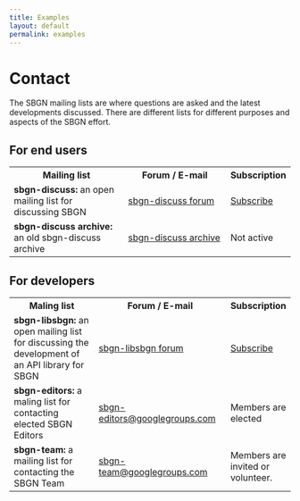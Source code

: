 ```yaml
---
title: Examples
layout: default
permalink: examples
---
```


# Contact

The SBGN mailing lists are where questions are asked and the latest developments discussed. There are different lists for different purposes and aspects of the SBGN effort.

## For end users

<table>
  <tr>
    <th style="width:280px;">Mailing list</th>
    <th style="width:260px;">Forum / E-mail</th> 
    <th>Subscription</th>
  </tr>
  <tr>
    <td><strong>sbgn-discuss:</strong> an open mailing list for discussing SBGN</td>
    <td><a href="https://groups.google.com/forum/#!forum/sbgn-discuss">sbgn-discuss forum</a></td> 
    <td><a href="https://groups.google.com/forum/#!forum/sbgn-discuss">Subscribe</a></td>
   </tr>
   <tr>
    <td><strong>sbgn-discuss archive:</strong> an old sbgn-discuss archive</td>
    <td><a href="https://lists.caltech.edu/pipermail/sbgn-discuss/">sbgn-discuss archive</a></td> 
    <td>Not active</td>
   </tr>
</table>

## For developers

<table>
  <tr>
    <th style="width:280px;">Maling list</th>
    <th style="width:260px;">Forum / E-mail</th> 
    <th>Subscription</th>
  </tr>
  <tr>
    <td><strong>sbgn-libsbgn:</strong> an open mailing list for discussing the development of an API library for SBGN</td>
    <td><a href="http://sourceforge.net/mailarchive/forum.php?forum_name=sbgn-libsbgn">sbgn-libsbgn forum</a></td> 
    <td><a href="https://lists.sourceforge.net/lists/listinfo/sbgn-libsbgn">Subscribe</a></td>
   </tr>
   <tr>
    <td><strong>sbgn-editors:</strong> a maling list for contacting elected SBGN Editors</td>
    <td><a href="mailto:sbgn-editors@googlegroups.com">sbgn-editors@googlegroups.com</a></td> 
    <td>Members are elected</td>
   </tr>
   <tr>
    <td><strong>sbgn-team:</strong> a mailing list for contacting the SBGN Team</td>
    <td><a href="mailto:sbgn-team@googlegroups.com">sbgn-team@googlegroups.com</a></td> 
    <td>Members are invited or volunteer.</td>
   </tr>
</table>
